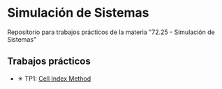 # Simulación de Sistemas
Repositorio para trabajos prácticos de la materia "72.25 - Simulación de Sistemas"

## Trabajos prácticos
* :eight_pointed_black_star: TP1: [Cell Index Method](https://github.com/ManuelDizen/SimSistemas/tree/main/TP1/TP1)